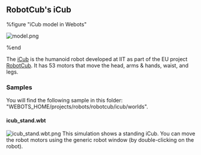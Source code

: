 ## RobotCub's iCub

%figure "iCub model in Webots"

![model.png](images/robots/icub/model.png)

%end

The [iCub](http://www.icub.org/) is the humanoid robot developed at IIT as part of the EU project [RobotCub](http://www.robotcub.org/).
It has 53 motors that move the head, arms & hands, waist, and legs.

### Samples

You will find the following sample in this folder: "WEBOTS\_HOME/projects/robots/robotcub/icub/worlds".

#### icub\_stand.wbt

![icub_stand.wbt.png](images/robots/icub/icub_stand.wbt.png) This simulation shows a standing iCub.
You can move the robot motors using the generic robot window (by double-clicking on the robot).

